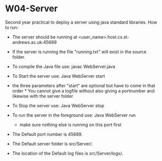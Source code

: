 # W04-Server
Second year practical to deploy a server using java standard libraries.
How to run:
 * The server should be running at <user_name>.host.cs.st-andrews.ac.uk:45689
 * If the server is running the file "running.txt" will exist in the source folder.
 * To compile the Java file use: javac WebServer.java
 * To Start the server use: Java WebServer start <portnumber> <logfile> <serverfolder> 
  *  the three parameters after "start" are optional but have to come in that order 
    * You cannot give a logfile without also giving a portnumber and likewise with the server folder
 * To Stop the server use: Java WebServer stop
 * To run the server in the foreground use: Java WebServer run <portnumber> <logfile> <serverfolder>
    - make sure nothing else is running on this port first
  
  * The Default port number is 45689.
  * The Default server folder is src/Server/.
  * The location of the Default log files is src/Server/logs/.
  
